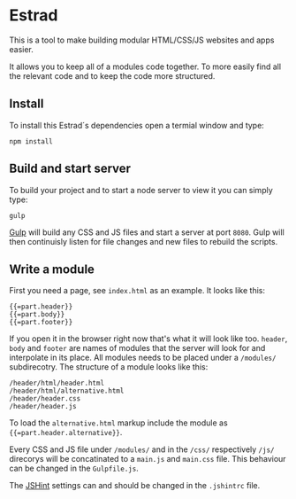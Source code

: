 Estrad
======

This is a tool to make building modular HTML/CSS/JS websites and apps easier.

It allows you to keep all of a modules code together. To more easily find all the relevant code and to keep the code more structured.

## Install
To install this Estrad´s dependencies open a termial window and type:
	
	npm install
	
## Build and start server
To build your project and to start a node server to view it you can simply type:

	gulp
	
[Gulp][0] will build any CSS and JS files and start a server at port `8080`. Gulp will then continuisly listen for file changes and new files to rebuild the scripts.

## Write a module
First you need a page, see `index.html` as an example. It looks like this:

	{{=part.header}}
	{{=part.body}}
	{{=part.footer}}

If you open it in the browser right now that's what it will look like too. `header`, `body` and `footer` are names of modules that the 
server will look for and interpolate in its place. All modules needs to be placed under a `/modules/` subdirecotry.
The structure of a module looks like this:

	/header/html/header.html
	/header/html/alternative.html
	/header/header.css
	/header/header.js
	
To load the `alternative.html` markup include the module as `{{=part.header.alternative}}`.

Every CSS and JS file under `/modules/` and in the `/css/` respectively `/js/` direcorys will be concatinated to a `main.js` and `main.css` file.
This behaviour can be changed in the `Gulpfile.js`.

The [JSHint][1] settings can and should be changed in the `.jshintrc` file.

[0]: https://github.com/gulpjs/gulp
[1]: https://github.com/jshint/jshint/
